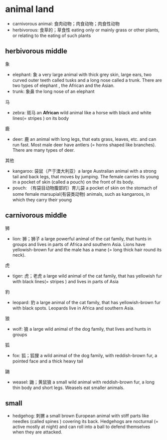 # animal land

- carnivorous animal: 食肉动物；肉食动物；肉食性动物
- herbivorous: 食草的；草食性 eating only or mainly grass or other plants, or relating to the eating of such plants


## herbivorous middle

象

- elephant: 象 a very large animal with thick grey skin, large ears, two curved outer teeth called tusks and a long nose called a trunk. There are two types of elephant , the African and the Asian.
- trunk: 象鼻 the long nose of an elephant

马

- zebra: 斑马 an **African** wild animal like a horse with black and white lines(= stripes ) on its body


鹿

- deer: 鹿 an animal with long legs, that eats grass, leaves, etc. and can run fast. Most male deer have antlers (= horns shaped like branches). There are many types of deer.

其他

- kangaroo: 袋鼠（产于澳大利亚）a large Australian animal with a strong tail and back legs, that moves by jumping. The female carries its young in a pocket of skin (called a pouch) on the front of its body.
- pouch: （有袋目动物腹部的）育儿袋 a pocket of skin on the stomach of some female marsupial(有袋类动物) animals, such as kangaroos, in which they carry their young

## carnivorous middle

狮

- lion: 狮；狮子 a large powerful animal of the cat family, that hunts in groups and lives in parts of Africa and southern Asia. Lions have yellowish-brown fur and the male has a mane (= long thick hair round its neck).

虎

- tiger: 虎；老虎 a large wild animal of the cat family, that has yellowish fur with black lines(= stripes ) and lives in parts of Asia

豹

- leopard: 豹 a large animal of the cat family, that has yellowish-brown fur with black spots. Leopards live in Africa and southern Asia.

狼

- wolf: 狼 a large wild animal of the dog family, that lives and hunts in groups

狐

- fox: 狐；狐狸 a wild animal of the dog family, with reddish-brown fur, a pointed face and a thick heavy tail

鼬

- weasel: 鼬；黄鼠狼 a small wild animal with reddish-brown fur, a long thin body and short legs. Weasels eat smaller animals.



## small

- hedgehog: 刺猬 a small brown European animal with stiff parts like needles (called spines ) covering its back. Hedgehogs are nocturnal (= active mostly at night) and can roll into a ball to defend themselves when they are attacked.

